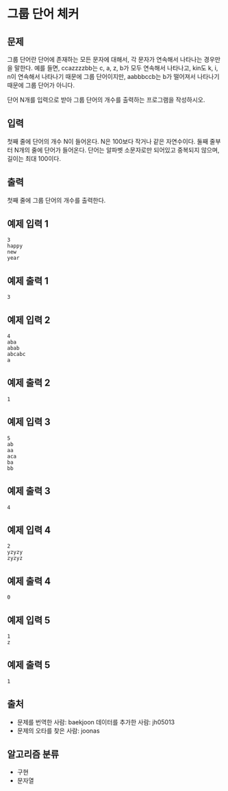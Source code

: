# 그룹 단어 체커
## 문제
그룹 단어란 단어에 존재하는 모든 문자에 대해서, 각 문자가 연속해서 나타나는 경우만을 말한다. 예를 들면, ccazzzzbb는 c, a, z, b가 모두 연속해서 나타나고, kin도 k, i, n이 연속해서 나타나기 때문에 그룹 단어이지만, aabbbccb는 b가 떨어져서 나타나기 때문에 그룹 단어가 아니다.

단어 N개를 입력으로 받아 그룹 단어의 개수를 출력하는 프로그램을 작성하시오.

## 입력
첫째 줄에 단어의 개수 N이 들어온다. N은 100보다 작거나 같은 자연수이다. 둘째 줄부터 N개의 줄에 단어가 들어온다. 단어는 알파벳 소문자로만 되어있고 중복되지 않으며, 길이는 최대 100이다.

## 출력
첫째 줄에 그룹 단어의 개수를 출력한다.

## 예제 입력 1 
```
3
happy
new
year
```
## 예제 출력 1 
```
3
```
## 예제 입력 2 
```
4
aba
abab
abcabc
a
```
## 예제 출력 2 
```
1
```
## 예제 입력 3 
```
5
ab
aa
aca
ba
bb
```
## 예제 출력 3 
```
4
```
## 예제 입력 4 
```
2
yzyzy
zyzyz
```
## 예제 출력 4 
```
0
```
## 예제 입력 5 
```
1
z
```
## 예제 출력 5 
```
1
```
## 출처
* 문제를 번역한 사람: baekjoon
데이터를 추가한 사람: jh05013
* 문제의 오타를 찾은 사람: joonas
## 알고리즘 분류
* 구현
* 문자열